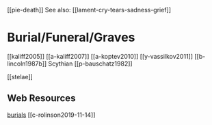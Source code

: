 [[pie-death]]
See also: [[lament-cry-tears-sadness-grief]]
# Burial/Funeral/Graves
[[kaliff2005]]
[[a-kaliff2007]]
[[a-koptev2010]]
[[y-vassilkov2011]]
[[b-lincoln1987b]] Scythian
[[p-bauschatz1982]]

[[stelae]]

## Web Resources
[burials](https://www.indo-european-connection.com/religion/customs/burials)
[[c-rolinson2019-11-14]]